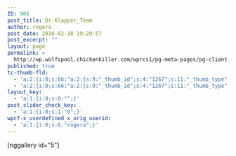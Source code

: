 ```yaml
---
ID: 906
post_title: Dr.Klapper_Team
author: rogera
post_date: 2016-02-10 19:20:57
post_excerpt: ""
layout: page
permalink: >
  http://wp.wolfspool.chickenkiller.com/wprcs1/pg-meta-pages/pg-client-pages-rmz/dr-klapper_team-3/
published: true
tc-thumb-fld:
  - 'a:2:{i:0;s:66:"a:2:{s:9:"_thumb_id";s:4:"1267";s:11:"_thumb_type";s:7:"default";}";i:1;s:63:"a:2:{s:9:"_thumb_id";b:0;s:11:"_thumb_type";s:10:"attachment";}";}'
  - 'a:2:{i:0;s:66:"a:2:{s:9:"_thumb_id";s:4:"1267";s:11:"_thumb_type";s:7:"default";}";i:1;s:63:"a:2:{s:9:"_thumb_id";b:0;s:11:"_thumb_type";s:10:"attachment";}";}'
layout_key:
  - 'a:1:{i:0;s:0:"";}'
post_slider_check_key:
  - 'a:1:{i:0;s:1:"0";}'
wpcf-x_userdefined_x_orig_userid:
  - 'a:1:{i:0;s:6:"rogera";}'
---
```

[nggallery id="5"]